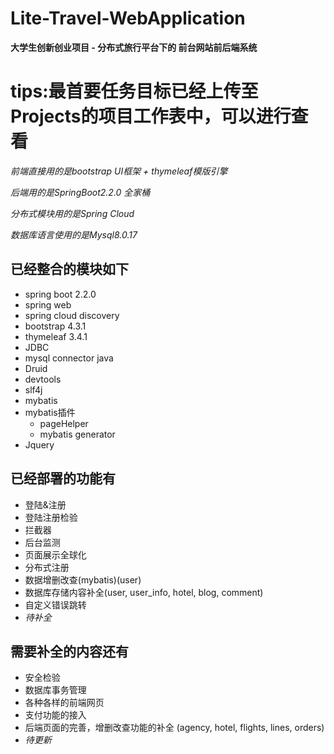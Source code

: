 # Lite-Travel-WebApplication

**大学生创新创业项目 - 分布式旅行平台下的 前台网站前后端系统**
# tips:最首要任务目标已经上传至Projects的项目工作表中，可以进行查看

*前端直接用的是bootstrap UI框架 + thymeleaf模版引擎*

*后端用的是SpringBoot2.2.0 全家桶*

*分布式模块用的是Spring Cloud*

*数据库语言使用的是Mysql8.0.17*
## 已经整合的模块如下
- spring boot 2.2.0
- spring web
- spring cloud discovery
- bootstrap 4.3.1
- thymeleaf 3.4.1
- JDBC
- mysql connector java
- Druid
- devtools
- slf4j
- mybatis
- mybatis插件
  - pageHelper
  - mybatis generator
- Jquery
## 已经部署的功能有
- 登陆&注册
- 登陆注册检验
- 拦截器
- 后台监测
- 页面展示全球化
- 分布式注册
- 数据增删改查(mybatis)(user) 
- 数据库存储内容补全(user, user_info, hotel, blog, comment) 
- 自定义错误跳转
- *待补全*
## 需要补全的内容还有
- 安全检验
- 数据库事务管理
- 各种各样的前端网页
- 支付功能的接入
- 后端页面的完善，增删改查功能的补全 (agency, hotel, flights, lines, orders)
- *待更新*


